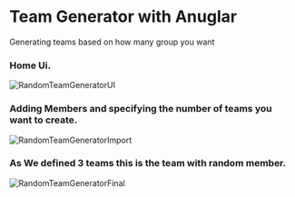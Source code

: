 # Team Generator with Anuglar

Generating teams based on how many group you want

### Home Ui.
![RandomTeamGeneratorUI](https://user-images.githubusercontent.com/90859801/213678286-128d54e8-dfe3-4c8b-afb8-4fbda64b8f35.png)

### Adding Members and specifying the number of teams you want to create.
![RandomTeamGeneratorImport](https://user-images.githubusercontent.com/90859801/213678419-f8a92950-2470-498d-b883-b8bc3d5399bd.png)

### As We defined 3 teams this is the team with random member.
![RandomTeamGeneratorFinal](https://user-images.githubusercontent.com/90859801/213678526-22889c31-bcae-4926-83f7-61df09e82f8a.png)
